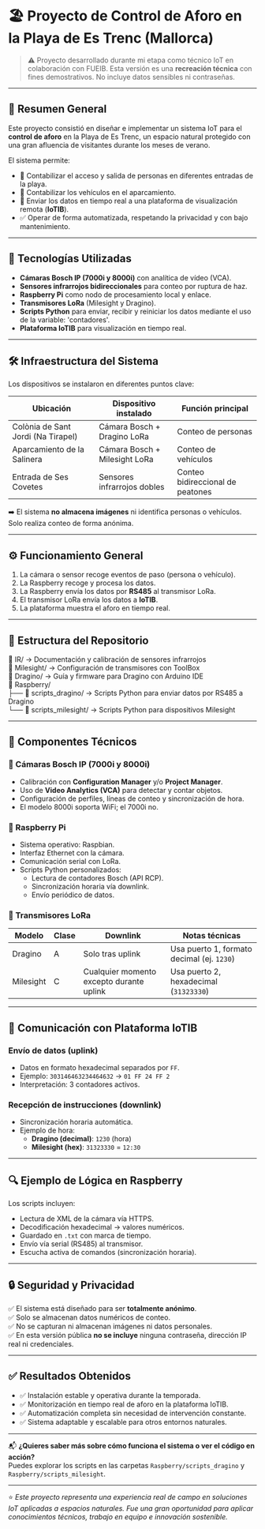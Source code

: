 # 🏖️ Proyecto de Control de Aforo en la Playa de Es Trenc (Mallorca)

> ⚠️ Proyecto desarrollado durante mi etapa como técnico IoT en colaboración con FUEIB. Esta versión es una **recreación técnica** con fines demostrativos. No incluye datos sensibles ni contraseñas.

---

## 📌 Resumen General

Este proyecto consistió en diseñar e implementar un sistema IoT para el **control de aforo** en la Playa de Es Trenc, un espacio natural protegido con una gran afluencia de visitantes durante los meses de verano.

El sistema permite:

- 👣 Contabilizar el acceso y salida de personas en diferentes entradas de la playa.
- 🚗 Contabilizar los vehículos en el aparcamiento.
- 📡 Enviar los datos en tiempo real a una plataforma de visualización remota (**IoTIB**).
- ✅ Operar de forma automatizada, respetando la privacidad y con bajo mantenimiento.

---

## 🧠 Tecnologías Utilizadas

- **Cámaras Bosch IP (7000i y 8000i)** con analítica de vídeo (VCA).
- **Sensores infrarrojos bidireccionales** para conteo por ruptura de haz.
- **Raspberry Pi** como nodo de procesamiento local y enlace.
- **Transmisores LoRa** (Milesight y Dragino).
- **Scripts Python** para enviar, recibir y reiniciar los datos mediante el uso de la variable: 'contadores'.
- **Plataforma IoTIB** para visualización en tiempo real.

---

## 🛠️ Infraestructura del Sistema

Los dispositivos se instalaron en diferentes puntos clave:

| Ubicación                        | Dispositivo instalado             | Función principal                     |
|----------------------------------|-----------------------------------|----------------------------------------|
| Colònia de Sant Jordi (Na Tirapel) | Cámara Bosch + Dragino LoRa       | Conteo de personas                    |
| Aparcamiento de la Salinera       | Cámara Bosch + Milesight LoRa     | Conteo de vehículos                   |
| Entrada de Ses Covetes           | Sensores infrarrojos dobles       | Conteo bidireccional de peatones      |

➡️ El sistema **no almacena imágenes** ni identifica personas o vehículos. Solo realiza conteo de forma anónima.

---

## ⚙️ Funcionamiento General

1. La cámara o sensor recoge eventos de paso (persona o vehículo).
2. La Raspberry recoge y procesa los datos.
3. La Raspberry envía los datos por **RS485** al transmisor LoRa.
4. El transmisor LoRa envía los datos a **IoTIB**.
5. La plataforma muestra el aforo en tiempo real.

---

## 🧩 Estructura del Repositorio

📁 IR/                        → Documentación y calibración de sensores infrarrojos  
📁 Milesight/                 → Configuración de transmisores con ToolBox  
📁 Dragino/                   → Guía y firmware para Dragino con Arduino IDE  
📁 Raspberry/                 
├── 📁 scripts_dragino/       → Scripts Python para enviar datos por RS485 a Dragino  
└── 📁 scripts_milesight/     → Scripts Python para dispositivos Milesight

---

## 🔧 Componentes Técnicos

### 🎥 Cámaras Bosch IP (7000i y 8000i)

- Calibración con **Configuration Manager** y/o **Project Manager**.
- Uso de **Video Analytics (VCA)** para detectar y contar objetos.
- Configuración de perfiles, líneas de conteo y sincronización de hora.
- El modelo 8000i soporta WiFi; el 7000i no.

### 🍓 Raspberry Pi

- Sistema operativo: Raspbian.
- Interfaz Ethernet con la cámara.
- Comunicación serial con LoRa.
- Scripts Python personalizados:
  - Lectura de contadores Bosch (API RCP).
  - Sincronización horaria vía downlink.
  - Envío periódico de datos.

### 📶 Transmisores LoRa

| Modelo     | Clase | Downlink | Notas técnicas                                   |
|------------|-------|----------|--------------------------------------------------|
| Dragino    | A     | Solo tras uplink | Usa puerto 1, formato decimal (ej. `1230`)    |
| Milesight  | C     | Cualquier momento excepto durante uplink | Usa puerto 2, hexadecimal (`31323330`) |

---

## 📡 Comunicación con Plataforma IoTIB

### Envío de datos (uplink)

- Datos en formato hexadecimal separados por `FF`.
- Ejemplo: `303146463234464632` → `01 FF 24 FF 2`
- Interpretación: 3 contadores activos.

### Recepción de instrucciones (downlink)

- Sincronización horaria automática.
- Ejemplo de hora:
  - **Dragino (decimal)**: `1230` (hora)
  - **Milesight (hex)**: `31323330` = `12:30`

---

## 🔍 Ejemplo de Lógica en Raspberry

Los scripts incluyen:

- Lectura de XML de la cámara vía HTTPS.
- Decodificación hexadecimal → valores numéricos.
- Guardado en `.txt` con marca de tiempo.
- Envío vía serial (RS485) al transmisor.
- Escucha activa de comandos (sincronización horaria).

---

## 🔒 Seguridad y Privacidad

✅ El sistema está diseñado para ser **totalmente anónimo**.  
✅ Solo se almacenan datos numéricos de conteo.  
✅ No se capturan ni almacenan imágenes ni datos personales.  
✅ En esta versión pública **no se incluye** ninguna contraseña, dirección IP real ni credenciales.

---

## ✅ Resultados Obtenidos

- ✅ Instalación estable y operativa durante la temporada.
- ✅ Monitorización en tiempo real de aforo en la plataforma IoTIB.
- ✅ Automatización completa sin necesidad de intervención constante.
- ✅ Sistema adaptable y escalable para otros entornos naturales.

---

📬 **¿Quieres saber más sobre cómo funciona el sistema o ver el código en acción?**  
Puedes explorar los scripts en las carpetas `Raspberry/scripts_dragino` y `Raspberry/scripts_milesight`.

---

⭐ *Este proyecto representa una experiencia real de campo en soluciones IoT aplicadas a espacios naturales. Fue una gran oportunidad para aplicar conocimientos técnicos, trabajo en equipo e innovación sostenible.*



